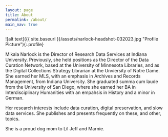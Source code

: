 ```yaml
---
layout: page
title: About
permalink: /about/
main_nav: true
---
```


![alt text]({{ site.baseurl }}/assets/narlock-headshot-032023.jpg "Profile Picture"){:.profile}

Mikala Narlock is the Director of Research Data Services at Indiana University. Previously, she held positions as the Director of the Data Curation Network, based at the University of Minnesota Libraries, and as the Digital Collections Strategy Librarian at the Unviersity of Notre Dame. She earned her MLS, with an emphasis in Archives and Records Management, from Indiana University. She graduated summa cum laude from the University of San Diego, where she earned her BA in Interdisciplinary Humanities with an empahsis in History and a minor in German.

Her research interests include data curation, digital preservation, and slow data services. She publishes and presents frequently on these, and other, topics.

She is a proud dog mom to Lil Jeff and Marnie. 

[centrarium]: https://github.com/bencentra/centrarium
[bencentra]: http://bencentra.com
[jekyll]: https://github.com/jekyll/jekyll
